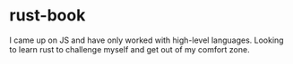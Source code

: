 # rust-book

I came up on JS and have only worked with high-level languages. Looking to learn rust to challenge myself and get out of my comfort zone.